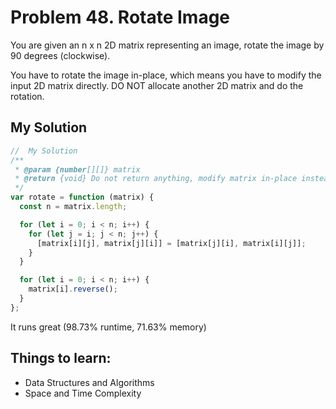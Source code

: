 # Problem 48. Rotate Image

You are given an n x n 2D matrix representing an image, rotate the image by 90 degrees (clockwise).

You have to rotate the image in-place, which means you have to modify the input 2D matrix directly. DO NOT allocate another 2D matrix and do the rotation.

## My Solution

```js
//  My Solution
/**
 * @param {number[][]} matrix
 * @return {void} Do not return anything, modify matrix in-place instead.
 */
var rotate = function (matrix) {
  const n = matrix.length;

  for (let i = 0; i < n; i++) {
    for (let j = i; j < n; j++) {
      [matrix[i][j], matrix[j][i]] = [matrix[j][i], matrix[i][j]];
    }
  }

  for (let i = 0; i < n; i++) {
    matrix[i].reverse();
  }
};
```

It runs great (98.73% runtime, 71.63% memory)

## Things to learn:

- Data Structures and Algorithms
- Space and Time Complexity
